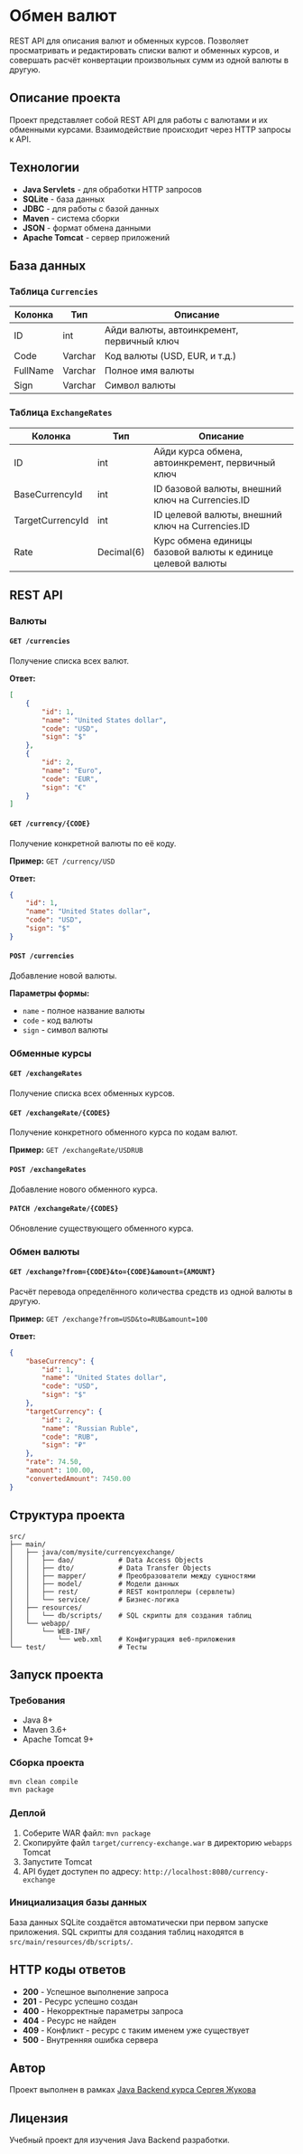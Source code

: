 # Обмен валют

REST API для описания валют и обменных курсов. Позволяет просматривать и редактировать списки валют и обменных курсов, и совершать расчёт конвертации произвольных сумм из одной валюты в другую.

## Описание проекта

Проект представляет собой REST API для работы с валютами и их обменными курсами. Взаимодействие происходит через HTTP запросы к API.

## Технологии

- **Java Servlets** - для обработки HTTP запросов
- **SQLite** - база данных
- **JDBC** - для работы с базой данных
- **Maven** - система сборки
- **JSON** - формат обмена данными
- **Apache Tomcat** - сервер приложений

## База данных

### Таблица `Currencies`

| Колонка  | Тип     | Описание                                   |
|----------|---------|-------------------------------------------|
| ID       | int     | Айди валюты, автоинкремент, первичный ключ |
| Code     | Varchar | Код валюты (USD, EUR, и т.д.)             |
| FullName | Varchar | Полное имя валюты                         |
| Sign     | Varchar | Символ валюты                             |

### Таблица `ExchangeRates`

| Колонка          | Тип        | Описание                                                    |
|------------------|------------|-------------------------------------------------------------|
| ID               | int        | Айди курса обмена, автоинкремент, первичный ключ           |
| BaseCurrencyId   | int        | ID базовой валюты, внешний ключ на Currencies.ID           |
| TargetCurrencyId | int        | ID целевой валюты, внешний ключ на Currencies.ID           |
| Rate             | Decimal(6) | Курс обмена единицы базовой валюты к единице целевой валюты |

## REST API

### Валюты

#### `GET /currencies`
Получение списка всех валют.

**Ответ:**
```json
[
    {
        "id": 1,
        "name": "United States dollar",
        "code": "USD",
        "sign": "$"
    },
    {
        "id": 2,
        "name": "Euro",
        "code": "EUR",
        "sign": "€"
    }
]
```

#### `GET /currency/{CODE}`
Получение конкретной валюты по её коду.

**Пример:** `GET /currency/USD`

**Ответ:**
```json
{
    "id": 1,
    "name": "United States dollar",
    "code": "USD",
    "sign": "$"
}
```

#### `POST /currencies`
Добавление новой валюты.

**Параметры формы:**
- `name` - полное название валюты
- `code` - код валюты
- `sign` - символ валюты

### Обменные курсы

#### `GET /exchangeRates`
Получение списка всех обменных курсов.

#### `GET /exchangeRate/{CODES}`
Получение конкретного обменного курса по кодам валют.

**Пример:** `GET /exchangeRate/USDRUB`

#### `POST /exchangeRates`
Добавление нового обменного курса.

#### `PATCH /exchangeRate/{CODES}`
Обновление существующего обменного курса.

### Обмен валюты

#### `GET /exchange?from={CODE}&to={CODE}&amount={AMOUNT}`
Расчёт перевода определённого количества средств из одной валюты в другую.

**Пример:** `GET /exchange?from=USD&to=RUB&amount=100`

**Ответ:**
```json
{
    "baseCurrency": {
        "id": 1,
        "name": "United States dollar",
        "code": "USD",
        "sign": "$"
    },
    "targetCurrency": {
        "id": 2,
        "name": "Russian Ruble",
        "code": "RUB",
        "sign": "₽"
    },
    "rate": 74.50,
    "amount": 100.00,
    "convertedAmount": 7450.00
}
```

## Структура проекта

```
src/
├── main/
│   ├── java/com/mysite/currencyexchange/
│   │   ├── dao/           # Data Access Objects
│   │   ├── dto/           # Data Transfer Objects
│   │   ├── mapper/        # Преобразователи между сущностями
│   │   ├── model/         # Модели данных
│   │   ├── rest/          # REST контроллеры (сервлеты)
│   │   └── service/       # Бизнес-логика
│   ├── resources/
│   │   └── db/scripts/    # SQL скрипты для создания таблиц
│   └── webapp/
│       └── WEB-INF/
│           └── web.xml    # Конфигурация веб-приложения
└── test/                  # Тесты
```

## Запуск проекта

### Требования
- Java 8+
- Maven 3.6+
- Apache Tomcat 9+

### Сборка проекта
```bash
mvn clean compile
mvn package
```

### Деплой
1. Соберите WAR файл: `mvn package`
2. Скопируйте файл `target/currency-exchange.war` в директорию `webapps` Tomcat
3. Запустите Tomcat
4. API будет доступен по адресу: `http://localhost:8080/currency-exchange`

### Инициализация базы данных
База данных SQLite создаётся автоматически при первом запуске приложения. SQL скрипты для создания таблиц находятся в `src/main/resources/db/scripts/`.

## HTTP коды ответов

- **200** - Успешное выполнение запроса
- **201** - Ресурс успешно создан
- **400** - Некорректные параметры запроса
- **404** - Ресурс не найден
- **409** - Конфликт - ресурс с таким именем уже существует
- **500** - Внутренняя ошибка сервера

## Автор

Проект выполнен в рамках [Java Backend курса Сергея Жукова](https://zhukovsd.github.io/java-backend-learning-course/)

## Лицензия

Учебный проект для изучения Java Backend разработки. 